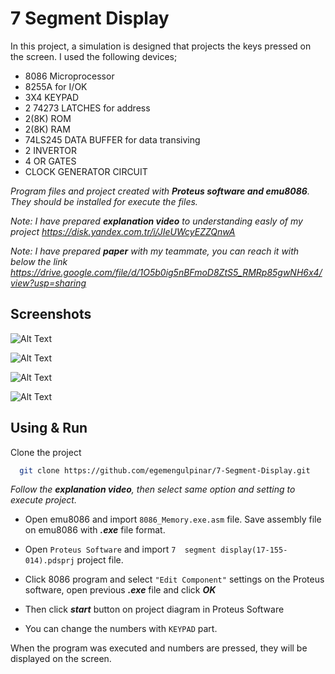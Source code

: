 # 7 Segment Display

In this project, a simulation is designed that projects the keys pressed on the screen. I used the following devices;

- 8086 Microprocessor
- 8255A for I/OK
- 3X4 KEYPAD
- 2 74273 LATCHES for address
- 2(8K) ROM
- 2(8K) RAM
- 74LS245 DATA BUFFER for data transiving
- 2 INVERTOR
- 4 OR GATES
- CLOCK GENERATOR CIRCUIT



 *Program files and project created with **Proteus software and emu8086**. They should be installed for execute the files.*


*Note: I have prepared  **explanation video** to understanding easly of my project
https://disk.yandex.com.tr/i/JIeUWcyEZZQnwA*

*Note: I have prepared  **paper** with my teammate, you can reach it with below the link
https://drive.google.com/file/d/1O5b0ig5nBFmoD8ZtS5_RMRp85gwNH6x4/view?usp=sharing*




## Screenshots

![Alt Text](https://www.linkpicture.com/q/ss_2_1.png)




![Alt Text](https://www.linkpicture.com/q/ss_3_1.png)



![Alt Text](https://www.linkpicture.com/q/ss_4_1.png)


![Alt Text](https://www.linkpicture.com/q/ss_1_1.png)




## Using & Run 



Clone the project

```bash
  git clone https://github.com/egemengulpinar/7-Segment-Display.git
```

*Follow the ***explanation video***, then select same option and setting to execute project.*


- Open emu8086 and import `8086_Memory.exe.asm` file. Save assembly file on emu8086 with ***.exe*** file format.

- Open `Proteus Software` and import `7  segment display(17-155-014).pdsprj` project file.


- Click 8086 program and select `"Edit Component"` settings on the Proteus software, open previous ***.exe*** file and click ***OK***

- Then click ***start*** button on project diagram in Proteus Software

- You can change the numbers with  `KEYPAD` part.

When the program was executed and numbers are pressed, they will be displayed on the screen.






